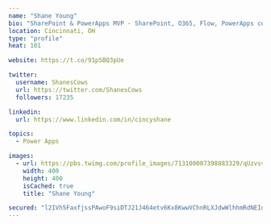 ```yaml
---
name: "Shane Young"
bio: "SharePoint & PowerApps MVP - SharePoint, O365, Flow, PowerApps consulting? @PowerApps911 | Pure Snark? You found it."
location: Cincinnati, OH
type: "profile"
heat: 101

website: https://t.co/91p5BQ3pUe

twitter:
  username: ShanesCows
  url: https://twitter.com/ShanesCows
  followers: 17235

linkedin:
  url: https://www.linkedin.com/in/cincyshane

topics:
  - Power Apps

images:
  - url: https://pbs.twimg.com/profile_images/713100007398883329/qUzvsvQ3_400x400.jpg
    width: 400
    height: 400
    isCached: true
    title: "Shane Young"

secured: "l2IVh5FaxfjssPAwoF9siDTJ21J464etv6Kx8KwwVChnRLXJdwWlhhmRdNEIdBelxPvsTcvLzUXcCezybsD8OnBbgTSYu+OFCezlwsYNWC5xaLG9XTN/akHBCt69WiTLsfPDQIYcQulyx0OX6Ibvz9cuvaPgmGtJ0uB5ORXndWs+1auRqPH9Ubv8zD7PzKqXRX3qsbh4b78DLpB7O5wKm0KOgELwjs/PRbBrWK13cbHrGASvpoT7Ei61E/XzuW/dY9R84ZGzekcy/HLQyziCj5y/wJhRo+qqLz3NfWzBebb20RNd4O3WWLTersIjHeAu7WehUprYJxJXFvNSQvEndqc9Vy8yY6FkGd6w7kvE4NEoT3Cy3fI8ejX69OjRlYymLVRngOV91KWI5UdemeQhrBQpiezOtrThikImTQ2orNY=;uemfOesl7JSxT42eoh8y7A=="
---
```


